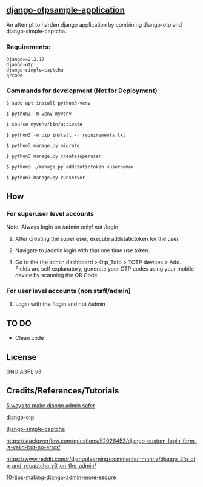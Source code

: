## [django-otpsample-application](https://github.com/gr01d/django-otpsample-application)
An attempt to harden django application by combining django-otp and django-simple-captcha.

### Requirements:
```
Django==2.2.17
django-otp
django-simple-captcha
qrcode
```

### Commands for development (Not for Deployment)
```
$ sudo apt install python3-venv

$ python3 -m venv myvenv

$ source myvenv/bin/activate

$ python3 -m pip install -r requirements.txt

$ python3 manage.py migrate

$ python3 manage.py createsuperuser

$ python3 ./manage.py addstatictoken <username>

$ python3 manage.py runserver
```

## How

### For superuser level accounts

Note: Always login on /admin only! not /login

1. After creating the super user, execute addstatictoken for the user.

2. Navigate to /admin login with that one time use token.

3. Go to the the admin dashboard > Otp_Totp > TOTP devices > Add. Fields are self explanatory, generate your OTP codes using your mobile device by scanning the QR Code.

### For user level accounts (non staff/admin)

1. Login with the /login and not /admin

## TO DO

- Clean code

## License

GNU AGPL v3

## Credits/References/Tutorials

[5 ways to make django admin safer](https://hackernoon.com/5-ways-to-make-django-admin-safer-eb7753698ac8)

[django-otp](https://github.com/django-otp/django-otp)

[django-simple-captcha](https://github.com/mbi/django-simple-captcha)

https://stackoverflow.com/questions/52026453/django-custom-login-form-is-valid-but-no-error/

https://www.reddit.com/r/djangolearning/comments/hmnhhz/django_2fa_otp_and_recaptcha_v3_on_the_admin/

[10-tips-making-django-admin-more-secure](https://opensource.com/article/18/1/10-tips-making-django-admin-more-secure)
